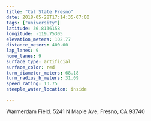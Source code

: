 ```yaml
---
title: "Cal State Fresno"
date: 2018-05-28T17:14:35-07:00
tags: ["university"]
latitude: 36.8136158
longitude: -119.75305
elevation_meters: 102.77
distance_meters: 400.00
lap_lanes: 9
home_lanes: 9
surface_type: artificial
surface_color: red
turn_diameter_meters: 68.18
turn_radius_b_meters: 31.09
speed_rating: 13.75
steeple_water_location: inside

---
```

Warmerdam Field. 5241 N Maple Ave, Fresno, CA 93740
<!--more-->
